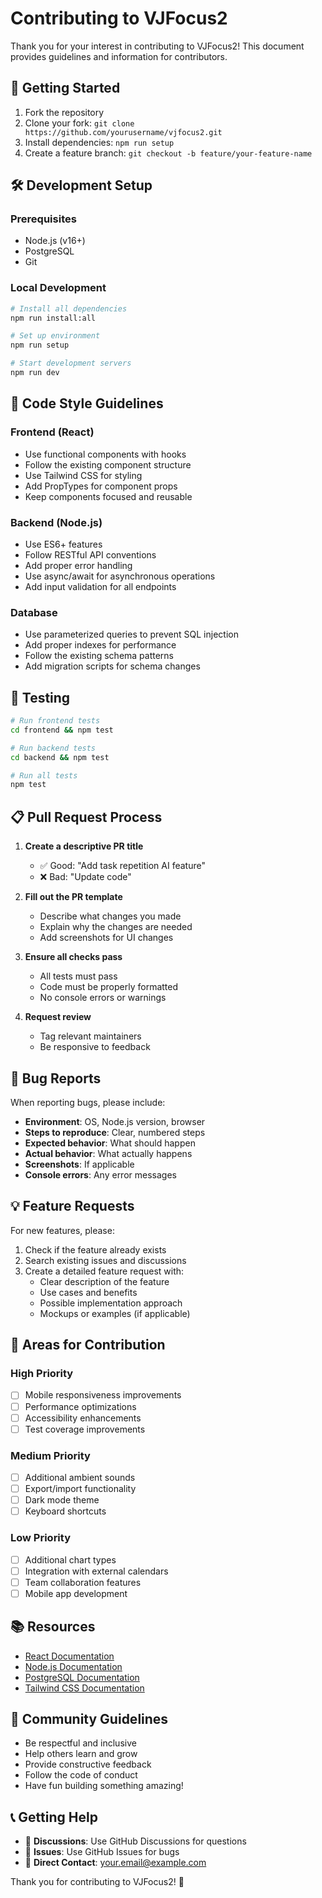 # Contributing to VJFocus2

Thank you for your interest in contributing to VJFocus2! This document provides guidelines and information for contributors.

## 🚀 Getting Started

1. Fork the repository
2. Clone your fork: `git clone https://github.com/yourusername/vjfocus2.git`
3. Install dependencies: `npm run setup`
4. Create a feature branch: `git checkout -b feature/your-feature-name`

## 🛠️ Development Setup

### Prerequisites
- Node.js (v16+)
- PostgreSQL
- Git

### Local Development
```bash
# Install all dependencies
npm run install:all

# Set up environment
npm run setup

# Start development servers
npm run dev
```

## 📝 Code Style Guidelines

### Frontend (React)
- Use functional components with hooks
- Follow the existing component structure
- Use Tailwind CSS for styling
- Add PropTypes for component props
- Keep components focused and reusable

### Backend (Node.js)
- Use ES6+ features
- Follow RESTful API conventions
- Add proper error handling
- Use async/await for asynchronous operations
- Add input validation for all endpoints

### Database
- Use parameterized queries to prevent SQL injection
- Add proper indexes for performance
- Follow the existing schema patterns
- Add migration scripts for schema changes

## 🧪 Testing

```bash
# Run frontend tests
cd frontend && npm test

# Run backend tests
cd backend && npm test

# Run all tests
npm test
```

## 📋 Pull Request Process

1. **Create a descriptive PR title**
   - ✅ Good: "Add task repetition AI feature"
   - ❌ Bad: "Update code"

2. **Fill out the PR template**
   - Describe what changes you made
   - Explain why the changes are needed
   - Add screenshots for UI changes

3. **Ensure all checks pass**
   - All tests must pass
   - Code must be properly formatted
   - No console errors or warnings

4. **Request review**
   - Tag relevant maintainers
   - Be responsive to feedback

## 🐛 Bug Reports

When reporting bugs, please include:

- **Environment**: OS, Node.js version, browser
- **Steps to reproduce**: Clear, numbered steps
- **Expected behavior**: What should happen
- **Actual behavior**: What actually happens
- **Screenshots**: If applicable
- **Console errors**: Any error messages

## 💡 Feature Requests

For new features, please:

1. Check if the feature already exists
2. Search existing issues and discussions
3. Create a detailed feature request with:
   - Clear description of the feature
   - Use cases and benefits
   - Possible implementation approach
   - Mockups or examples (if applicable)

## 🎯 Areas for Contribution

### High Priority
- [ ] Mobile responsiveness improvements
- [ ] Performance optimizations
- [ ] Accessibility enhancements
- [ ] Test coverage improvements

### Medium Priority
- [ ] Additional ambient sounds
- [ ] Export/import functionality
- [ ] Dark mode theme
- [ ] Keyboard shortcuts

### Low Priority
- [ ] Additional chart types
- [ ] Integration with external calendars
- [ ] Team collaboration features
- [ ] Mobile app development

## 📚 Resources

- [React Documentation](https://reactjs.org/docs)
- [Node.js Documentation](https://nodejs.org/docs)
- [PostgreSQL Documentation](https://www.postgresql.org/docs)
- [Tailwind CSS Documentation](https://tailwindcss.com/docs)

## 🤝 Community Guidelines

- Be respectful and inclusive
- Help others learn and grow
- Provide constructive feedback
- Follow the code of conduct
- Have fun building something amazing!

## 📞 Getting Help

- 💬 **Discussions**: Use GitHub Discussions for questions
- 🐛 **Issues**: Use GitHub Issues for bugs
- 📧 **Direct Contact**: your.email@example.com

Thank you for contributing to VJFocus2! 🎉